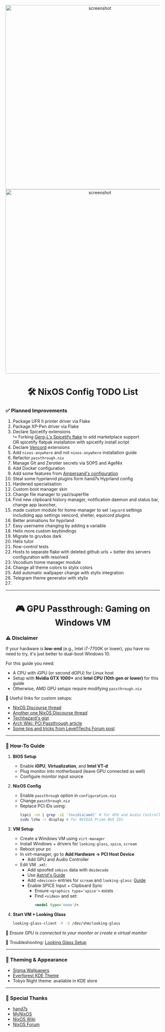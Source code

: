 <p align="center">
  <img src="https://github.com/user-attachments/assets/f7ce3e4e-299b-444a-ace2-9106fdf6fb40" alt="screenshot" width="600"/>
  <img src="https://github.com/user-attachments/assets/4cfdc724-c451-4147-b885-fde028a74b38" alt="screenshot" width="600"/>
</p>

<h1 align="center">🛠️ NixOS Config TODO List</h1>

### ✅ Planned Improvements

1. Package UFR II printer driver via Flake
2. Package XP-Pen driver via Flake
3. Declare Spicetify extensions  
   ↳ Forking [Gerg-L's Spicetify flake](https://github.com/Gerg-L/spicetify-flake) to add marketplace support  
   OR spicetify flatpak installation with spicetify install script
4. Declare [Vencord](https://github.com/KaylorBen/nixcord) extensions
5. Add `nixos-anywhere` and not `nixos-anywhere` installation guide
6. Refactor `passthrough.nix`
7. Manage Git and Zerotier secrets via SOPS and AgeNix
8. Add Docker configuration
9. Add some features from [Ampersand's configuration](https://github.com/Andrey0189/nixos-config-reborn)
10. Steal some hyprlannd plugins form hand7s Hyprland config 
11. Hardened specialisation
12. Custom boot manager skin 
13. Change file manager to yazi/superfile
14. Find new clipboard history manager, notification daemon and status bar, change app launcher, 
15. made custom module for home-manager to set `legcord` settings includidng app settings vencord, shelter, equicord plugins 
16. Better animations for hyprland
17. Easy username changing by adding a variable
18. Helix more custom keybindings
19. Migrate to gruvbox dark
20. Helix tutor
21. flow-control tests
22. Hosts to separate flake with deleted github urls + better dns servers configuration with resolved
23. Vscodium home manager module
24. Change all theme colors to stylix colors 
25. Add automatic wallpaper change  with stylix integration
26. Telegram theme generator with stylix 
27. 
---

<h1 align="center">🎮 GPU Passthrough: Gaming on Windows VM</h1>

### ⚠️ Disclaimer

If your hardware is **low-end** (e.g., Intel i7-7700K or lower), ypu have no need to try, it's just better to dual-boot Windows 10.

For this guide you need:

- A CPU with iGPU (or second dGPU) for Linux host
- Setup with **Nvidia GTX 1000+** and **Intel CPU (10th gen or lower)** for this guide
- Otherwise, AMD GPU setups require modifying `passthrough.nix`

🧠 Useful links for custom setups:

- [NixOS Discourse thread](https://discourse.nixos.org/t/nixos-vfio-gpu-passthrough/41169/2)
- [Another one NixOS Discourse thread](https://discourse.nixos.org/t/single-gpu-passthrough/44119/2)
- [Techhazard's gist](https://gist.github.com/techhazard/1be07805081a4d7a51c527e452b87b26)
- [Arch Wiki: PCI Passthrough article](https://wiki.archlinux.org/title/PCI_passthrough_via_OVMF#Attaching_the_PCI_devices)
- [Some tips and tricks from Level1Techs Forum post](https://forum.level1techs.com/t/solved-help-with-dual-nvidia-gpu-and-looking-glass/190084/17)

---

### 📘 How-To Guide

1. **BIOS Setup**
   - Enable **iGPU**, **Virtualization**, and **Intel VT-d**
   - Plug monitor into motherboard (leave GPU connected as well)
   - Configure monitor input source

2. **NixOS Config**
   - Enable `passthrough` option in `configuration.nix`
   - Change `passthrough.nix`
   - Replace PCI IDs using:
     ```bash
     lspci -nn | grep -iE '(nvidia|amd)' # for GPU and Audio Controller PCI IDs 
     sudo lshw -c display # for NVIDIA Prime BUS IDs
     ```

3. **VM Setup**
   - Create a Windows VM using `virt-manager`
   - Install Windows + drivers for `looking-glass`, `spice`, `scream`
   - Reboot your pc
   - In virt-manager, go to **Add Hardware → PCI Host Device**
     - Add GPU and Audio Controller
   - Edit VM `.xml`:
     - Add spoofed `smbios` data with `dmidecode`
     - Use [Astrid's Guide](https://astrid.tech/2022/09/22/0/nixos-gpu-vfio/)
     - Add `<devices>` entries for `scream` and `looking-glass`: [Guide](https://alexbakker.me/post/nixos-pci-passthrough-qemu-vfio.html)
     - Enable SPICE Input + Clipboard Sync
       - Ensure `<graphics type='spice'>` exists
       - Find `<video>` and set:
         ```xml
         <model type='none'/>
         ```



4. **Start VM + Looking Glass**
   ```bash
   looking-glass-client -F -S /dev/shm/looking-glass
   ```

📌 *Ensure GPU is connected to your monitor or create a virtual monitor*

🔧 Troubleshooting: [Looking Glass Setup](https://looking-glass.io/docs/B7/install_libvirt/#keyboard-mouse-display-audio)

---

### 🎨 Theming & Appearance

* [Sigma Wallpapers](https://github.com/kotudemo/PoALFW/releases/tag/wallpapers)
* [Everforest KDE Theme](https://github.com/Serge2702/KDE-Everforest/blob/main/Everforest.colors)
* Tokyo Night theme: available in KDE store

---

### 🙏 Special Thanks

* [hand7s](https://github.com/s0me1newithhand7s)
* [MyNixOS](https://mynixos.com/)
* [NixOS Wiki](https://nixos.wiki/wiki/Main_Page)
* [NixOS Forum](https://discourse.nixos.org/)
